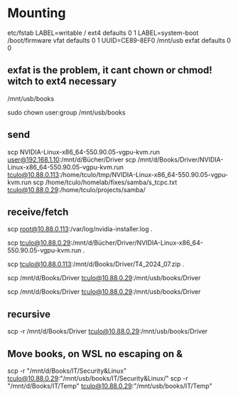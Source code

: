# Mounting

etc/fstab
LABEL=writable  /       ext4    defaults        0       1
LABEL=system-boot       /boot/firmware  vfat    defaults        0       1
UUID=CE89-8EF0 /mnt/usb exfat defaults 0 0

## exfat is the problem, it cant chown or chmod! witch to ext4 necessary

/mnt/usb/books

sudo chown user:group /mnt/usb/books

## send

scp  NVIDIA-Linux-x86_64-550.90.05-vgpu-kvm.run user@192.168.1.10:/mnt/d/Bücher/Driver
scp /mnt/d/Books/Driver/NVIDIA-Linux-x86_64-550.90.05-vgpu-kvm.run tculo@10.88.0.113:/home/tculo/tmp/NVIDIA-Linux-x86_64-550.90.05-vgpu-kvm.run
scp /home/tculo/homelab/fixes/samba/s_tcpc.txt tculo@10.88.0.29:/home/tculo/projects/samba/

## receive/fetch

scp root@10.88.0.113:/var/log/nvidia-installer.log .

scp tculo@10.88.0.29:/mnt/d/Bücher/Driver/NVIDIA-Linux-x86_64-550.90.05-vgpu-kvm.run .

scp tculo@10.88.0.113:/mnt/d/Books/Driver/T4_2024_07.zip .

scp /mnt/d/Books/Driver tculo@10.88.0.29:/mnt/usb/books/Driver

scp /mnt/d/Books/Driver tculo@10.88.0.29:/mnt/usb/books/Driver

## recursive

scp -r /mnt/d/Books/Driver tculo@10.88.0.29:/mnt/usb/books/Driver

## Move books, on WSL no escaping on &

scp -r "/mnt/d/Books/IT/Security&Linux" tculo@10.88.0.29:"/mnt/usb/books/IT/Security\&Linux/"
scp -r "/mnt/d/Books/IT/Temp" tculo@10.88.0.29:"/mnt/usb/books/IT/Temp"
